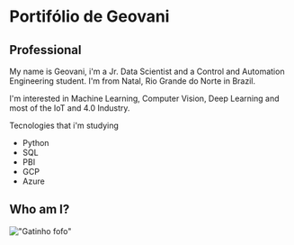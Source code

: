 # Portifólio de Geovani 

## Professional

  My name is Geovani, i'm a Jr. Data Scientist and a Control and Automation Engineering student.
  I'm from Natal, Rio Grande do Norte in Brazil.
  
  I'm interested in Machine Learning, Computer Vision, Deep Learning and most of the IoT and 4.0 Industry.
  
  Tecnologies that i'm studying
  - Python
  - SQL
  - PBI
  - GCP
  - Azure
    
 ## Who am I?
 
 !["Gatinho fofo"]("https://media.tenor.com/k_Z0gMvnPpwAAAAM/gato-cat.gif")
 
